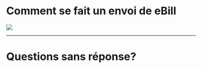 # Comment se fait un envoi de eBill

<image src="/images/ebill_tech.svg" />

---

# Questions sans réponse?